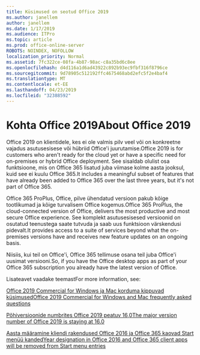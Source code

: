 ```yaml
---
title: Küsimused on seotud Office 2019
ms.author: janellem
author: janellem
ms.date: 1/17/2019
ms.audience: ITPro
ms.topic: article
ms.prod: office-online-server
ROBOTS: NOINDEX, NOFOLLOW
localization_priority: Normal
ms.assetid: 7fc322ce-08fa-4b87-98ac-c8a35bd6c8ee
ms.openlocfilehash: d4d116a1d6ad43922c892b93ec9fbf316f8796ce
ms.sourcegitcommit: 9d78905c512192ffc4675468abd2efc5f2e4baf4
ms.translationtype: MT
ms.contentlocale: et-EE
ms.lasthandoff: 04/23/2019
ms.locfileid: "32388592"
---
```

# <a name="about-office-2019"></a><span data-ttu-id="49740-102">Kohta Office 2019</span><span class="sxs-lookup"><span data-stu-id="49740-102">About Office 2019</span></span>

<span data-ttu-id="49740-103">Office 2019 on klientidele, kes ei ole valmis pilv veel või on konkreetne vajadus asutusesisese või hübriid Office'i juurutamise.</span><span class="sxs-lookup"><span data-stu-id="49740-103">Office 2019 is for customers who aren't ready for the cloud yet or have a specific need for on-premises or hybrid Office deployment.</span></span> <span data-ttu-id="49740-104">See sisaldab olulist osa funktsioone, mis on Office 365 lisatud juba viimase kolme aasta jooksul, kuid see ei kuulu Office 365.</span><span class="sxs-lookup"><span data-stu-id="49740-104">It includes a meaningful subset of features that have already been added to Office 365 over the last three years, but it's not part of Office 365.</span></span>
  
<span data-ttu-id="49740-105">Office 365 ProPlus, Office, pilve ühendatud versioon pakub kõige tootlikumad ja kõige turvalisem Office kogemus.</span><span class="sxs-lookup"><span data-stu-id="49740-105">Office 365 ProPlus, the cloud-connected version of Office, delivers the most productive and most secure Office experience.</span></span> <span data-ttu-id="49740-106">See komplekt asutusesisesed versioonid on osutatud teenustega saate tutvuda ja saab uus funktsioon värskendusi pidevalt.</span><span class="sxs-lookup"><span data-stu-id="49740-106">It provides access to a suite of services beyond what the on-premises versions have and receives new feature updates on an ongoing basis.</span></span>
  
<span data-ttu-id="49740-107">Niisiis, kui teil on Office'i, Office 365 tellimuse osana teil juba Office'i uusimat versiooni.</span><span class="sxs-lookup"><span data-stu-id="49740-107">So, if you have the Office desktop apps as part of your Office 365 subscription you already have the latest version of Office.</span></span>
  
<span data-ttu-id="49740-108">Lisateavet vaadake teemast</span><span class="sxs-lookup"><span data-stu-id="49740-108">For more information, see:</span></span>
  
[<span data-ttu-id="49740-109">Office 2019 Commercial for Windows ja Mac korduma kippuvad küsimused</span><span class="sxs-lookup"><span data-stu-id="49740-109">Office 2019 Commercial for Windows and Mac frequently asked questions</span></span>](https://support.microsoft.com/help/4133312)
  
[<span data-ttu-id="49740-110">Põhiversioonide numbrites Office 2019 peatuv 16,0</span><span class="sxs-lookup"><span data-stu-id="49740-110">The major version number of Office 2019 is staying at 16.0</span></span>](https://docs.microsoft.com/deployoffice/office2019/overview)
  
[<span data-ttu-id="49740-111">Aasta määramine kliendi rakendused Office 2016 ja Office 365 kaovad Start menüü kanded</span><span class="sxs-lookup"><span data-stu-id="49740-111">Year designation in Office 2016 and Office 365 client apps will be removed from Start menu entries</span></span>](https://support.office.com/article/8fe5e052-76d2-49de-af30-2e84ed3da907?wt.mc_id=Alchemy_ClientDIA)
  

